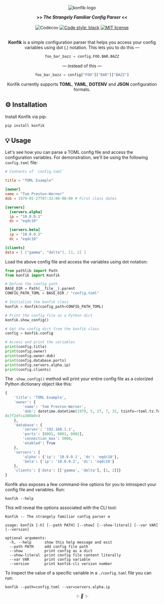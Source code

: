 <div align="center">

<img src="https://user-images.githubusercontent.com/30027932/95400681-0a8b1f00-092d-11eb-9868-dfa8ff496565.png" alt="konfik-logo">

<strong>>> <i>The Strangely Familiar Config Parser</i> <<</strong>
<br></br>
![Codecov](https://img.shields.io/codecov/c/github/rednafi/konfik?color=pink&style=flat-square&logo=appveyor)
[![Code style: black](https://img.shields.io/badge/code%20style-black-000000.svg?style=flat-square&logo=appveyor)](https://github.com/python/black)
[![MIT license](https://img.shields.io/badge/License-MIT-blue.svg?style=flat-square&logo=appveyor)](./LICENSE)
<br></br>


**Konfik** is a simple configuration parser that helps you access your config variables using dot (.) notation.
This lets you to do this —

```python
foo_bar_bazz = config.FOO.BAR.BAZZ
```

— instead of this —

```python
foo_bar_bazz = config["FOO"]["BAR"]["BAZZ"]
```

Konfik currently supports **TOML**, **YAML**, **DOTENV** and **JSON** configuration formats.
</div>

## ⚙️ Installation

Install Konfik via pip:

```
pip install konfik
```


## 💡 Usage

Let's see how you can parse a TOML config file and access the configuration variables. For demonstration, we'll be using the following `config.toml` file:

```toml
# Contents of `config.toml`

title = "TOML Example"

[owner]
name = "Tom Preston-Werner"
dob = 1979-05-27T07:32:00-08:00 # First class dates

[servers]
  [servers.alpha]
  ip = "10.0.0.1"
  dc = "eqdc10"

  [servers.beta]
  ip = "10.0.0.2"
  dc = "eqdc10"

[clients]
data = [ ["gamma", "delta"], [1, 2] ]
```

Load the above config file and access the variables using dot notation:

```python
from pathlib import Path
from konfik import Konfik

# Define the config path
BASE_DIR = Path(__file__).parent
CONFIG_PATH_TOML = BASE_DIR / "config.toml"

# Initialize the konfik class
konfik = Konfik(config_path=CONFIG_PATH_TOML)

# Print the config file as a Python dict
konfik.show_config()

# Get the config dict from the konfik class
config = konfik.config

# Access and print the variables
print(config.title)
print(config.owner)
print(config.owner.dob)
print(config.database.ports)
print(config.servers.alpha.ip)
print(config.clients)
```

The `.show_config()` method will print your entire config file as a colorized Python dictionary object like this:

```python
{
    'title': 'TOML Example',
    'owner': {
        'name': 'Tom Preston-Werner',
        'dob': datetime.datetime(1979, 5, 27, 7, 32, tzinfo=<toml.tz.TomlTz object at
0x7f2dfca308b0>)
    },
    'database': {
        'server': '192.168.1.1',
        'ports': [8001, 8001, 8002],
        'connection_max': 5000,
        'enabled': True
    },
    'servers': {
        'alpha': {'ip': '10.0.0.1', 'dc': 'eqdc10'},
        'beta': {'ip': '10.0.0.2', 'dc': 'eqdc10'}
    },
    'clients': {'data': [['gamma', 'delta'], [1, 2]]}
}
```

Konfik also exposes a few command-line options for you to introspect your config file and variables. Run:

```
konfik --help
```

This will reveal the options associated with the CLI tool:

```
Konfik -- The strangely familiar config parser ⚙️

usage: konfik [-h] [--path PATH] [--show] [--show-literal] [--var VAR] [--version]

optional arguments:
  -h, --help      show this help message and exit
  --path PATH     add config file path
  --show          print config as a dict
  --show-literal  print config file content literally
  --var VAR       print config variable
  --version       print konfik-cli version number
```

To inspect the value of a specific variable in a `./config.toml` file you can run:

```
konfik --path=config.toml --var=servers.alpha.ip
```

<div align="center">
<i> ✨ 🍰 ✨ </i>
</div>
